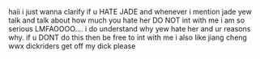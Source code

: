 haii i just wanna clarify if u HATE JADE and whenever i mention jade yew talk and talk about how much you hate her DO NOT int with me i am so serious LMFAOOOO.... i do understand why yew hate her and ur reasons why. if u DONT do this then be free to int with me i also like jiang cheng wwx dickriders get off my dick please
